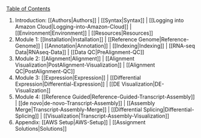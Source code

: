 [Table of Contents](https://github.com/griffithlab/rnaseq_tutorial/wiki)<br>
1. Introduction: [[Authors|Authors]] | [[Syntax|Syntax]] | [[Logging into Amazon Cloud|Logging-into-Amazon-Cloud]] | [[Environment|Environment]] | [[Resources|Resources]]<br>
2. Module 1: [[Installation|Installation]] | [[Reference Genome|Reference-Genome]] | [[Annotation|Annotation]] | [[Indexing|Indexing]] | [[RNA-seq Data|RNAseq-Data]] | [[Data QC|PreAlignment-QC]]<br>
3. Module 2: [[Alignment|Alignment]] | [[Alignment Visualization|PostAlignment-Visualization]] | [[Alignment QC|PostAlignment-QC]]<br>
4. Module 3: [[Expression|Expression]] | [[Differential Expression|Differential-Expression]] | [[DE Visualization|DE-Visualization]]<br>
5. Module 4: [[Reference Guided|Reference-Guided-Transcript-Assembly]] | [[de novo|de-novo-Transcript-Assembly]] | [[Assembly Merge|Transcript-Assembly-Merge]] | [[Differential Splicing|Differential-Splicing]] | [[Visualization|Transcript-Assembly-Visualization]]<br>
6. Appendix: [[AWS Setup|AWS-Setup]] | [[Assignment Solutions|Solutions]]<br>

